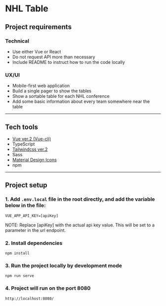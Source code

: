 # NHL Table

## Project requirements

### Technical

- Use either Vue or React
- Do not request API more than necessary
- Include README to instruct how to run the code locally

### UX/UI

- Mobile-first web application
- Build a single pager to show the tables
- Show a sortable table for each NHL conference
- Add some basic information about every team somewhere near the table

---

## Tech tools

- [Vue ver.2 (Vue-cli)](https://cli.vuejs.org/)
- TypeScript
- [Tailwindcss ver.2](https://v2.tailwindcss.com/)
- Sass
- [Material Design Icons](https://materialdesignicons.com/)
- npm

---

## Project setup

### 1. Add `.env.local` file in the root directly, and add the variable below in the file:

```
VUE_APP_API_KEY=[apiKey]
```

NOTE: Replace [apiKey] with the actual api key value. This will be set to a parameter in the url endpoint.

### 2. Install dependencies

```
npm install
```

### 3. Run the project locally by development mode

```
npm run serve
```

### 4. Project will run on the port 8080

```
http://localhost:8080/
```
